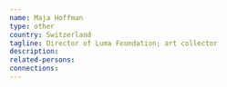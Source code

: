 ```yaml
---
name: Maja Hoffman
type: other
country: Switzerland
tagline: Director of Luma Foundation; art collector
description:
related-persons:
connections:
---
```

